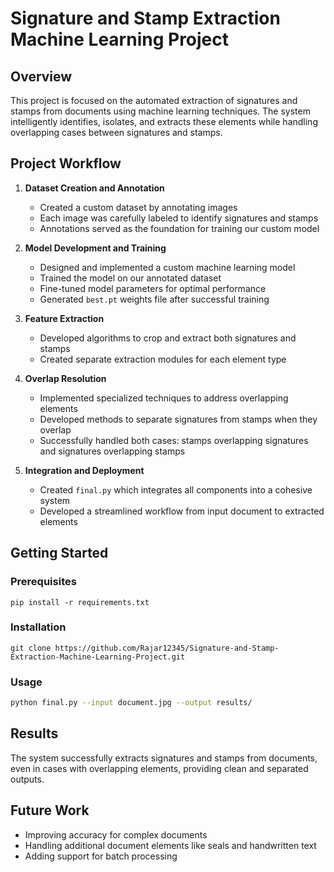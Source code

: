 # Signature and Stamp Extraction Machine Learning Project

## Overview
This project is focused on the automated extraction of signatures and stamps from documents using machine learning techniques. The system intelligently identifies, isolates, and extracts these elements while handling overlapping cases between signatures and stamps.

## Project Workflow

1. **Dataset Creation and Annotation**
   - Created a custom dataset by annotating images
   - Each image was carefully labeled to identify signatures and stamps
   - Annotations served as the foundation for training our custom model

2. **Model Development and Training**
   - Designed and implemented a custom machine learning model
   - Trained the model on our annotated dataset
   - Fine-tuned model parameters for optimal performance
   - Generated `best.pt` weights file after successful training

3. **Feature Extraction**
   - Developed algorithms to crop and extract both signatures and stamps
   - Created separate extraction modules for each element type

4. **Overlap Resolution**
   - Implemented specialized techniques to address overlapping elements
   - Developed methods to separate signatures from stamps when they overlap
   - Successfully handled both cases: stamps overlapping signatures and signatures overlapping stamps

5. **Integration and Deployment**
   - Created `final.py` which integrates all components into a cohesive system
   - Developed a streamlined workflow from input document to extracted elements

## Getting Started

### Prerequisites
```
pip install -r requirements.txt
```

### Installation
```
git clone https://github.com/Rajar12345/Signature-and-Stamp-Extraction-Machine-Learning-Project.git
```

### Usage
```bash
python final.py --input document.jpg --output results/
```

## Results
The system successfully extracts signatures and stamps from documents, even in cases with overlapping elements, providing clean and separated outputs.

## Future Work
- Improving accuracy for complex documents
- Handling additional document elements like seals and handwritten text
- Adding support for batch processing
